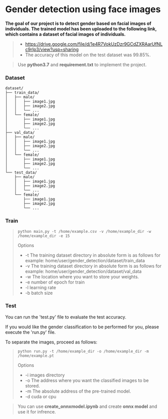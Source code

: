# Gender detection using face images
**The goal of our project is to detect gender based on facial images of individuals.
The trained model has been uploaded to the following link, which contains a dataset of facial images of individuals.**
>* https://drive.google.com/file/d/1e4R7VokUzDzr9GCdZXRAarUfNLc9rIp3/view?usp=sharing
>* The accuracy of this model on the test dataset was 99.85%.

>Use **python3.7** and **requirement.txt** to implement the project.


### Dataset

```
dataset/
├── train_data/
│   ├── male/
│   │   ├── image1.jpg
│   │   ├── image2.jpg
│   │   └── ...
│   └── female/
│       ├── image1.jpg
│       ├── image2.jpg
│       └── ...
├── val_data/
│   ├── male/
│   │   ├── image1.jpg
│   │   ├── image2.jpg
│   │   └── ...
│   └── female/
│       ├── image1.jpg
│       ├── image2.jpg
│       └── ...
└── test_data/
    ├── male/
    │   ├── image1.jpg
    │   ├── image2.jpg
    │   └── ...
    └── female/
        ├── image1.jpg
        ├── image2.jpg
        └── ...

```

### Train

>`python main.py -t /home/example.csv -v /home/example_dir -w /home/example_dir -e 15`
>
> Options
> * -t The training dataset directory in absolute form is as follows for example: home/user/gender_detection/dataset/train_data
> * -v The training dataset directory in absolute form is as follows for example: home/user/gender_detection/dataset/val_data
> * -w The location where you want to store your weights.
> * -e number of epoch for train
> * -l learning rate
> * -b batch size

### Test
You can run the 'test.py' file to evaluate the test accuracy.

If you would like the gender classification to be performed for you, please execute the 'run.py' file.

To separate the images, proceed as follows:
>`python run.py -t /home/example_dir -o /home/example_dir -m /home/example.pt`
>
> Options
> * -i images directory
> * -o The address where you want the classified images to be stored.
> * -m The absolute address of the pre-trained model.
> * -d cuda or cpu

>You can use **create_onnxmodel.ipynb** and create **onnx model** and use it for infrence.
